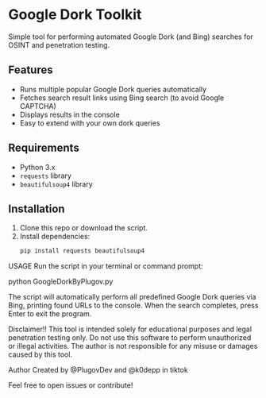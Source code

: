 # Google Dork Toolkit

Simple tool for performing automated Google Dork (and Bing) searches for OSINT and penetration testing.

## Features

- Runs multiple popular Google Dork queries automatically  
- Fetches search result links using Bing search (to avoid Google CAPTCHA)  
- Displays results in the console  
- Easy to extend with your own dork queries  

## Requirements

- Python 3.x  
- `requests` library  
- `beautifulsoup4` library  

## Installation

1. Clone this repo or download the script.  
2. Install dependencies:  
   ```bash
   pip install requests beautifulsoup4

USAGE
Run the script in your terminal or command prompt:

python GoogleDorkByPlugov.py

The script will automatically perform all predefined Google Dork queries via Bing, printing found URLs to the console.
When the search completes, press Enter to exit the program.


Disclaimer!!
This tool is intended solely for educational purposes and legal penetration testing only.
Do not use this software to perform unauthorized or illegal activities.
The author is not responsible for any misuse or damages caused by this tool.

Author
Created by @PlugovDev and @k0depp in tiktok

Feel free to open issues or contribute!
